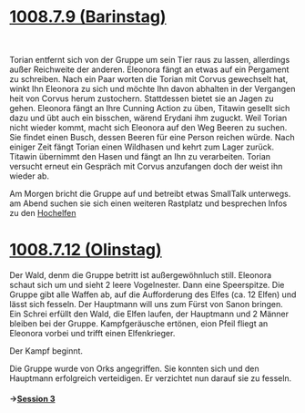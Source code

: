 # [1008.7.9 (Barinstag)](https://app.fantasy-calendar.com/calendars/db16105286616f864c5ad4a29bbca46a)  

</br>

Torian entfernt sich von der Gruppe um sein Tier raus zu lassen, allerdings außer Reichweite der anderen. Eleonora fängt an etwas auf ein Pergament zu schreiben.
Nach ein Paar worten die Torian mit Corvus gewechselt hat, winkt Ihn Eleonora zu sich und möchte Ihn davon abhalten in der Vergangen heit von Corvus herum zustochern. Stattdessen bietet sie an Jagen zu gehen. 
Eleonora fängt an Ihre Cunning Action zu üben, Titawin gesellt sich dazu und übt auch ein bisschen, wärend Erydani ihm zuguckt.
Weil Torian nicht wieder kommt, macht sich Eleonora auf den Weg Beeren zu suchen.
Sie findet einen Busch, dessen Beeren für eine Person reichen würde.
Nach einiger Zeit fängt Torian einen Wildhasen und kehrt zum Lager zurück. 
Titawin übernimmt den Hasen und fängt an Ihn zu verarbeiten. Torian versucht erneut ein Gespräch mit Corvus anzufangen doch der weist ihn wieder ab.

Am Morgen bricht die Gruppe auf und betreibt etwas SmallTalk unterwegs.
am Abend suchen sie sich einen weiteren Rastplatz und besprechen Infos zu den [Hochelfen](World/Rassen/Hochelfen.md)

# [1008.7.12 (Olinstag)](https://app.fantasy-calendar.com/calendars/db16105286616f864c5ad4a29bbca46a)  

Der Wald, denm die Gruppe betritt ist außergewöhnluch still.
Eleonora schaut sich um und sieht 2 leere Vogelnester. Dann eine Speerspitze.
Die Gruppe gibt alle Waffen ab, auf die Aufforderung des Elfes (ca. 12 Elfen) und lässt sich fesseln. Der Hauptmann will uns zum Fürst von Sanon bringen.
Ein Schrei erfüllt den Wald, die Elfen laufen, der Hauptmann und 2 Männer bleiben bei der Gruppe. 
Kampfgeräusche ertönen, eion Pfeil fliegt an Eleonora vorbei und trifft einen Elfenkrieger.

Der Kampf beginnt.

Die Gruppe wurde von Orks angegriffen. Sie konnten sich und den Hauptmann erfolgreich verteidigen. Er verzichtet nun darauf sie zu fesseln. 

#### ->[Session 3](Sessions/Session%203.md)